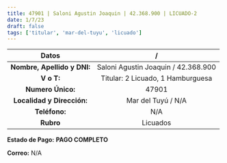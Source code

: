 ```yaml
---
title: 47901 | Saloni Agustin Joaquin | 42.368.900 | LICUADO-2
date: 1/7/23
draft: false
tags: ['titular', 'mar-del-tuyu', 'licuado']
---
```


|          **Datos**          |                  /                  |
|:---------------------------:|:-----------------------------------:|
| **Nombre, Apellido y DNI:** | Saloni Agustin Joaquin / 42.368.900 |
|          **V o T:**         |  Titular: 2 Licuado, 1 Hamburguesa  |
|      **Numero Único:**      |                47901                |
|  **Localidad y Dirección:** |          Mar del Tuyú / N/A         |
|        **Teléfono:**        |                 N/A                 |
|          **Rubro**          |               Licuados              |

**Estado de Pago:** **PAGO COMPLETO**

**Correo:** N/A
